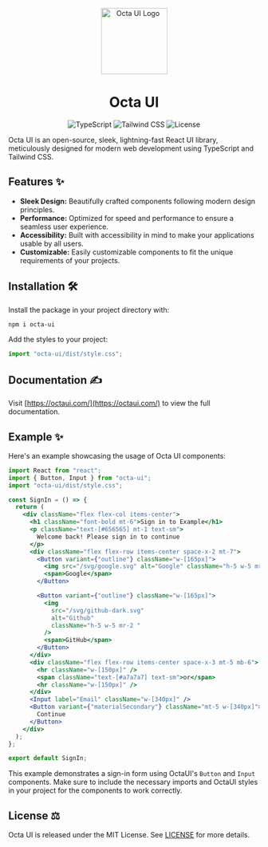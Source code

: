 <!-- markdownlint-disable-next-line -->
<p align="center">
  <a href="https://octaui.com/" rel="noopener" target="_blank"><img height="133" src="https://media.publit.io/file/octaui-logo.webp" alt="Octa UI Logo"></a>
</p>

<h1 align="center">Octa UI</h1>

<p align="center">
  <img src="https://img.shields.io/badge/TypeScript-3178C6?style=flat-square&logo=typescript&logoColor=white" alt="TypeScript">
  <img src="https://img.shields.io/badge/Tailwind_CSS-38B2AC?style=flat-square&logo=tailwind-css&logoColor=white" alt="Tailwind CSS">
    <img src="https://img.shields.io/badge/License-MIT-blue.svg?style=flat-square" alt="License">
</p>

<!-- <h1 align="center">Octa UI</h1> -->

Octa UI is an open-source, sleek, lightning-fast React UI library, meticulously designed for modern web development using TypeScript and Tailwind CSS.

## Features ✨

- **Sleek Design:** Beautifully crafted components following modern design principles.
- **Performance:** Optimized for speed and performance to ensure a seamless user experience.
- **Accessibility:** Built with accessibility in mind to make your applications usable by all users.
- **Customizable:** Easily customizable components to fit the unique requirements of your projects.

## Installation 🛠️

Install the package in your project directory with:

```bash
npm i octa-ui
```

Add the styles to your project:

```javascript
import "octa-ui/dist/style.css";
```

## Documentation ✍️

Visit [https://octaui.com/](https://octaui.com/) to view the full documentation.

## Example ✨

Here's an example showcasing the usage of Octa UI components:

```jsx
import React from "react";
import { Button, Input } from "octa-ui";
import "octa-ui/dist/style.css";

const SignIn = () => {
  return (
    <div className="flex flex-col items-center">
      <h1 className="font-bold mt-6">Sign in to Example</h1>
      <p className="text-[#656565] mt-1 text-sm">
        Welcome back! Please sign in to continue
      </p>
      <div className="flex flex-row items-center space-x-2 mt-7">
        <Button variant={"outline"} className="w-[165px]">
          <img src="/svg/google.svg" alt="Google" className="h-5 w-5 mr-2" />
          <span>Google</span>
        </Button>

        <Button variant={"outline"} className="w-[165px]">
          <img
            src="/svg/github-dark.svg"
            alt="Github"
            className="h-5 w-5 mr-2 "
          />
          <span>GitHub</span>
        </Button>
      </div>
      <div className="flex flex-row items-center space-x-3 mt-5 mb-6">
        <hr className="w-[150px]" />
        <span className="text-[#a7a7a7] text-sm">or</span>
        <hr className="w-[150px]" />
      </div>
      <Input label="Email" className="w-[340px]" />
      <Button variant={"materialSecondary"} className="mt-5 w-[340px]">
        Continue
      </Button>
    </div>
  );
};

export default SignIn;
```

This example demonstrates a sign-in form using OctaUI's `Button` and `Input` components. Make sure to include the necessary imports and OctaUI styles in your project for the components to work correctly.

## License ⚖️

Octa UI is released under the MIT License. See [LICENSE](/LICENSE.txt) for more details.
